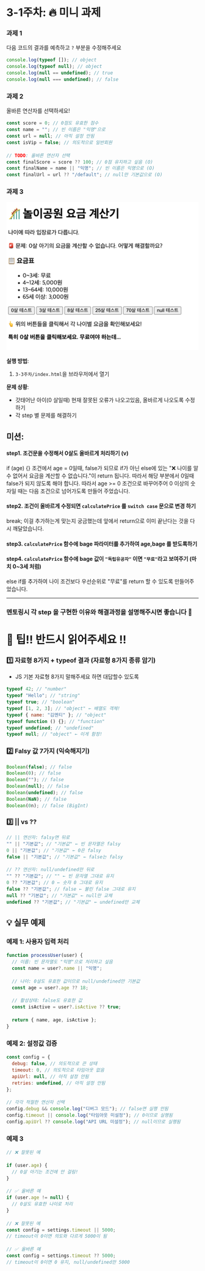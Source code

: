 # 3-1주차: 🔥 미니 과제

### 과제 1

다음 코드의 결과를 예측하고 `?` 부분을 수정해주세요

```javascript
console.log(typeof []); // object
console.log(typeof null); // object
console.log(null == undefined); // true
console.log(null === undefined); // false
```

### 과제 2

올바른 연산자를 선택하세요!

```javascript
const score = 0; // 0점도 유효한 점수
const name = ""; // 빈 이름은 "익명"으로
const url = null; // 아직 설정 안됨
const isVip = false; // 의도적으로 일반회원

// TODO: 올바른 연산자 선택
const finalScore = score ?? 100; // 0점 유지하고 싶음 (O)
const finalName = name || "익명"; // 빈 이름은 익명으로 (O)
const finalUrl = url ?? "/default"; // null만 기본값으로 (O)
```

### 과제 3

![img.png](img.png)

**실행 방법**:

1. `3-3주차/index.html`을 브라우저에서 열기

**문제 상황**:

- 갓태어난 아이(0 살일때) 현재 잘못된 오류가 나오고있음, 올바르게 나오도록 수정하기
- 각 step 별 문제를 해결하기

## **미션**:

#### step1. 조건문을 수정해서 0살도 올바르게 처리하기 (v)

if (age) {} 조건에서 age = 0일때, false가 되므로 if가 아닌 else에 있는 "❌ 나이를 알 수 없어서 요금을 계산할 수 없습니다."이 return 됩니다.
따라서 해당 부분에서 0일때 false가 되지 않도록 해야 합니다.
따라서 age >= 0 조건으로 바꾸어주어 0 이상의 숫자일 때는 다음 조건으로 넘어가도록 만들어 주었습니다.

#### step2. 조건이 올바르게 수정되면 `calculatePrice` 를 `switch case` 문으로 변경 하기

break; 이걸 추가하는게 맞는지 궁금했는데 앞에서 return으로 이미 끝난다는 것을 다시 깨달았습니다.

#### step3. `calculatePrice` 함수에 bage 파라미터를 추가하여 age,bage 를 받도록하기

#### step4. `calculatePrice` 함수에 bage 값이 `"독립유공자"` 이면 `"무료"`라고 보여주기 (마치 0~3세 처럼)

else if를 추가하여 나이 조건보다 우선순위로 "무료"를 return 할 수 있도록 만들어주었습니다.

---

### 멘토링시 각 step 을 구현한 이유와 해결과정을 설명해주시면 좋습니다 🤡

# 🤡 팁!! 반드시 읽어주세요 !!

### 1️⃣ 자료형 8가지 + typeof 결과 (자료형 8가지 종류 암기)

- JS 기본 자료형 8가지 말해주세요 하면 대답할수 있도록

```javascript
typeof 42; // "number"
typeof "Hello"; // "string"
typeof true; // "boolean"
typeof [1, 2, 3]; // "object" ← 배열도 객체!
typeof { name: "김멘티" }; // "object"
typeof function () {}; // "function"
typeof undefined; // "undefined"
typeof null; // "object" ← 이게 함정!
```

### 2️⃣ Falsy 값 7가지 (익숙해지기)

```javascript
Boolean(false); // false
Boolean(0); // false
Boolean(""); // false
Boolean(null); // false
Boolean(undefined); // false
Boolean(NaN); // false
Boolean(0n); // false (BigInt)
```

### 3️⃣ || vs ??

```javascript
// || 연산자: falsy면 뒤로
"" || "기본값"; // "기본값" ← 빈 문자열은 falsy
0 || "기본값"; // "기본값" ← 0은 falsy
false || "기본값"; // "기본값" ← false는 falsy

// ?? 연산자: null/undefined만 뒤로
"" ?? "기본값"; // "" ← 빈 문자열 그대로 유지
0 ?? "기본값"; // 0 ← 숫자 0 그대로 유지
false ?? "기본값"; // false ← 불린 false 그대로 유지
null ?? "기본값"; // "기본값" ← null만 교체
undefined ?? "기본값"; // "기본값" ← undefined만 교체
```

## 💡 실무 예제

### 예제 1: 사용자 입력 처리

```javascript
function processUser(user) {
  // 이름: 빈 문자열도 "익명"으로 처리하고 싶음
  const name = user?.name || "익명";

  // 나이: 0살도 유효한 값이므로 null/undefined만 기본값
  const age = user?.age ?? 18;

  // 활성상태: false도 유효한 값
  const isActive = user?.isActive ?? true;

  return { name, age, isActive };
}
```

### 예제 2: 설정값 검증

```javascript
const config = {
  debug: false, // 의도적으로 끈 상태
  timeout: 0, // 의도적으로 타임아웃 없음
  apiUrl: null, // 아직 설정 안됨
  retries: undefined, // 아직 설정 안됨
};

// 각각 적절한 연산자 선택
config.debug && console.log("디버그 모드"); // false면 실행 안됨
config.timeout || console.log("타임아웃 미설정"); // 0이므로 실행됨
config.apiUrl ?? console.log("API URL 미설정"); // null이므로 실행됨
```

### 예제 3

```javascript
// ❌ 잘못된 예

if (user.age) {
  // 0살 아기는 조건에 안 걸림!
}

// ✅ 올바른 예
if (user.age != null) {
  // 0살도 유효한 나이로 처리
}

// ❌ 잘못된 예
const config = settings.timeout || 5000;
// timeout이 0이면 의도와 다르게 5000이 됨

// ✅ 올바른 예
const config = settings.timeout ?? 5000;
// timeout이 0이면 0 유지, null/undefined만 5000
```
